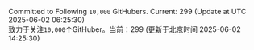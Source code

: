 Committed to Following `10,000` GitHubers. Current: <!-- FOLLOWING_COUNT -->299<!-- FOLLOWING_COUNT --> (Update at UTC <!-- LAST_UPDATED -->2025-06-02 06:25:30<!-- LAST_UPDATED -->)<br>
致力于关注`10,000`个GitHuber。当前：<!-- FOLLOWING_COUNT -->299<!-- FOLLOWING_COUNT --> (更新于北京时间 <!-- LAST_UPDATED_CST -->2025-06-02 14:25:30<!-- LAST_UPDATED_CST -->)
